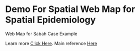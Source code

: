 # Demo For Spatial Web Map for Spatial Epidemiology
Web Map for Sabah Case Example

Learn more [Click Here](https://ibes.ilkkmsb.edu.my/). Main reference [Here](https://github.com/rmseifried/sunlight-in-the-us)
